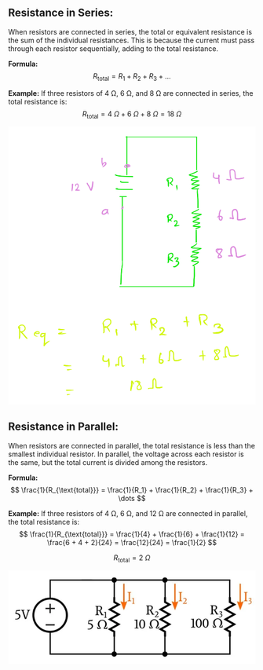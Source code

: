 ## Resistance in Series:
When resistors are connected in series, the total or equivalent resistance is the sum of the individual resistances. This is because the current must pass through each resistor sequentially, adding to the total resistance.

**Formula:**
$$
R_{\text{total}} = R_1 + R_2 + R_3 + \dots
$$

**Example:**
If three resistors of 4 Ω, 6 Ω, and 8 Ω are connected in series, the total resistance is:
$$
R_{\text{total}} = 4 \ \Omega + 6 \ \Omega + 8 \ \Omega = 18 \ \Omega
$$

![alt text](<../Images/image copy 9.png>)

## Resistance in Parallel:
When resistors are connected in parallel, the total resistance is less than the smallest individual resistor. In parallel, the voltage across each resistor is the same, but the total current is divided among the resistors.

**Formula:**
$$
\frac{1}{R_{\text{total}}} = \frac{1}{R_1} + \frac{1}{R_2} + \frac{1}{R_3} + \dots
$$

**Example:**
If three resistors of 4 Ω, 6 Ω, and 12 Ω are connected in parallel, the total resistance is:
$$
\frac{1}{R_{\text{total}}} = \frac{1}{4} + \frac{1}{6} + \frac{1}{12} = \frac{6 + 4 + 2}{24} = \frac{12}{24} = \frac{1}{2}
$$

$$
R_{\text{total}} = 2 \ \Omega
$$

![alt text](<../Images/image copy 10.png>)
